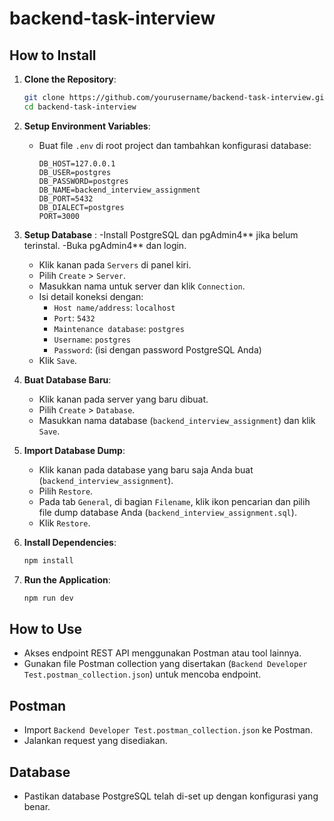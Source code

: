 # backend-task-interview

## How to Install

1. **Clone the Repository**:

   ```bash
   git clone https://github.com/yourusername/backend-task-interview.git
   cd backend-task-interview
   ```

2. **Setup Environment Variables**:

   - Buat file `.env` di root project dan tambahkan konfigurasi database:
     ```plaintext
     DB_HOST=127.0.0.1
     DB_USER=postgres
     DB_PASSWORD=postgres
     DB_NAME=backend_interview_assignment
     DB_PORT=5432
     DB_DIALECT=postgres
     PORT=3000
     ```

3. **Setup Database** :
   -Install PostgreSQL dan pgAdmin4** jika belum terinstal.
   -Buka pgAdmin4** dan login.
   - Klik kanan pada `Servers` di panel kiri.
   - Pilih `Create` > `Server`.
   - Masukkan nama untuk server dan klik `Connection`.
   - Isi detail koneksi dengan:
     - `Host name/address`: `localhost`
     - `Port`: `5432`
     - `Maintenance database`: `postgres`
     - `Username`: `postgres`
     - `Password`: (isi dengan password PostgreSQL Anda)
   - Klik `Save`.

4. **Buat Database Baru**:
   - Klik kanan pada server yang baru dibuat.
   - Pilih `Create` > `Database`.
   - Masukkan nama database (`backend_interview_assignment`) dan klik `Save`.

5. **Import Database Dump**:
   - Klik kanan pada database yang baru saja Anda buat (`backend_interview_assignment`).
   - Pilih `Restore`.
   - Pada tab `General`, di bagian `Filename`, klik ikon pencarian dan pilih file dump database Anda (`backend_interview_assignment.sql`).
   - Klik `Restore`.

6. **Install Dependencies**:
   ```bash
   npm install
   ```

7. **Run the Application**:
   ```bash
   npm run dev
   ```

## How to Use

- Akses endpoint REST API menggunakan Postman atau tool lainnya.
- Gunakan file Postman collection yang disertakan (`Backend Developer Test.postman_collection.json`) untuk mencoba endpoint.

## Postman

- Import `Backend Developer Test.postman_collection.json` ke Postman.
- Jalankan request yang disediakan.

## Database

- Pastikan database PostgreSQL telah di-set up dengan konfigurasi yang benar.
